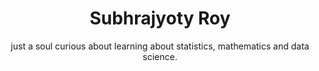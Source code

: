 ---
title: Subhrajyoty Roy
subtitle: just a soul curious about learning about statistics, mathematics and data science.
biolist:
  - bio: "the Principal Information Researcher"
    affiliation: "[SysCloud](https://www.syscloud.com/)"
  - bio: "a Research Fellow"
    affiliation: "[Indian Statistical Institute, Kolkata](https://www.isical.ac.in)"
    
---